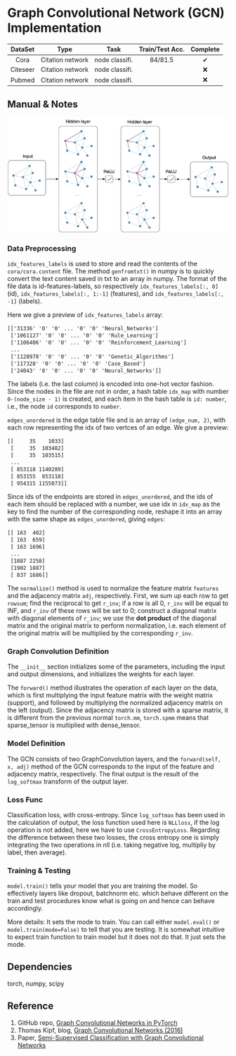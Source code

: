 # Graph Convolutional Network (GCN) Implementation

  | DataSet  |       Type       |      Task      | Train/Test Acc. | Complete |
  | :------: | :--------------: | :------------: | :-------------: | :------: |
  |   Cora   | Citation network | node classifi. |     84/81.5     |    ✔     |
  | Citeseer | Citation network | node classifi. |                 |    ❌     |
  |  Pubmed  | Citation network | node classifi. |                 |    ❌     |
## Manual & Notes
![GCN](figure.png)
### Data Preprocessing

`idx_features_labels` is used to store and read the contents of the `cora/cora.content` file. The method `genfromtxt()` in numpy is to quickly convert the text content saved in txt to an array in numpy. The format of the file data is id-features-labels, so respectively `idx_features_labels[:, 0]` (id), `idx_features_labels[:, 1:-1]` (features), and `idx_features_labels[:, -1]` (labels).

Here we give a preview of `idx_features_labels` array:
```
[['31336' '0' '0' ... '0' '0' 'Neural_Networks']
 ['1061127' '0' '0' ... '0' '0' 'Rule_Learning']
 ['1106406' '0' '0' ... '0' '0' 'Reinforcement_Learning']
 ...
 ['1128978' '0' '0' ... '0' '0' 'Genetic_Algorithms']
 ['117328' '0' '0' ... '0' '0' 'Case_Based']
 ['24043' '0' '0' ... '0' '0' 'Neural_Networks']]
```

The labels (i.e. the last column) is encoded into one-hot vector fashion. Since the nodes in the file are not in order, a hash table `idx_map` with number `0-(node_size - 1)` is created, and each item in the hash table is `id: number`, i.e., the node `id` corresponds to `number`.

`edges_unordered` is the edge table file and is an array of `(edge_num, 2)`, with each row representing the idx of two vertces of an edge. We give a preview:
```
[[     35    1033]
 [     35  103482]
 [     35  103515]
 ...
 [ 853118 1140289]
 [ 853155  853118]
 [ 954315 1155073]]
```
Since ids of the endpoints are stored in `edges_unordered`, and the ids of each item should be replaced with a number, we use idx in `idx_map` as the key to find the number of the corresponding node, reshape it into an array with the same shape as `edges_unordered`, giving `edges`:
```
[[ 163  402]
 [ 163  659]
 [ 163 1696]
 ...
 [1887 2258]
 [1902 1887]
 [ 837 1686]]
```
The `normalize()` method is used to normalize the feature matrix `features` and the adjacency matrix `adj`, respectively. First, we sum up each row to get `rowsum`; find the reciprocal to get `r_inv`; if a row is all 0, `r_inv` will be equal to INF, and `r_inv` of these rows will be set to 0; construct a diagonal matrix with diagonal elements of `r_inv`; we use the **dot product** of the diagonal matrix and the original matrix to perform normalization, i.e. each element of the original matrix will be multiplied by the corresponding `r_inv`.

### Graph Convolution Definition

The `__init__` section initializes some of the parameters, including the input and output dimensions, and initializes the weights for each layer.

The `forward()` method illustrates the operation of each layer on the data, which is first multiplying the input feature matrix with the weight matrix (support), and followed by multiplying the normalized adjacency matrix on the left (output). Since the adjacency matrix is stored with a sparse matrix, it is different from the previous normal `torch.mm`, `torch.spmm` means that sparse_tensor is multiplied with dense_tensor.

### Model Definition

The GCN consists of two GraphConvolution layers, and the `forward(self, x, adj)` method of the GCN corresponds to the input of the feature and adjacency matrix, respectively. The final output is the result of the `log_softmax` transform of the output layer.

### Loss Func

Classification loss, with cross-entropy. Since `log_softmax` has been used in the calculation of output, the loss function used here is `NLLloss`, if the log operation is not added, here we have to use `CrossEntropyLoss`. Regarding the difference between these two losses, the cross entropy one is simply integrating the two operations in nll (i.e. taking negative log, multipliy by label, then average).

### Training & Testing

`model.train()` tells your model that you are training the model. So effectively layers like dropout, batchnorm etc. which behave different on the train and test procedures know what is going on and hence can behave accordingly.

More details: It sets the mode to train. You can call either `model.eval()` or `model.train(mode=False)` to tell that you are testing. It is somewhat intuitive to expect train function to train model but it does not do that. It just sets the mode.

## Dependencies
torch, numpy, scipy

## Reference

1. GitHub repo, <a href="https://github.com/tkipf/pygcn">Graph Convolutional Networks in PyTorch</a>
2. Thomas Kipf, blog, <a href="https://tkipf.github.io/graph-convolutional-networks/">Graph Convolutional Networks (2016)</a>
3. Paper, [Semi-Supervised Classification with Graph Convolutional Networks](https://arxiv.org/abs/1609.02907)
